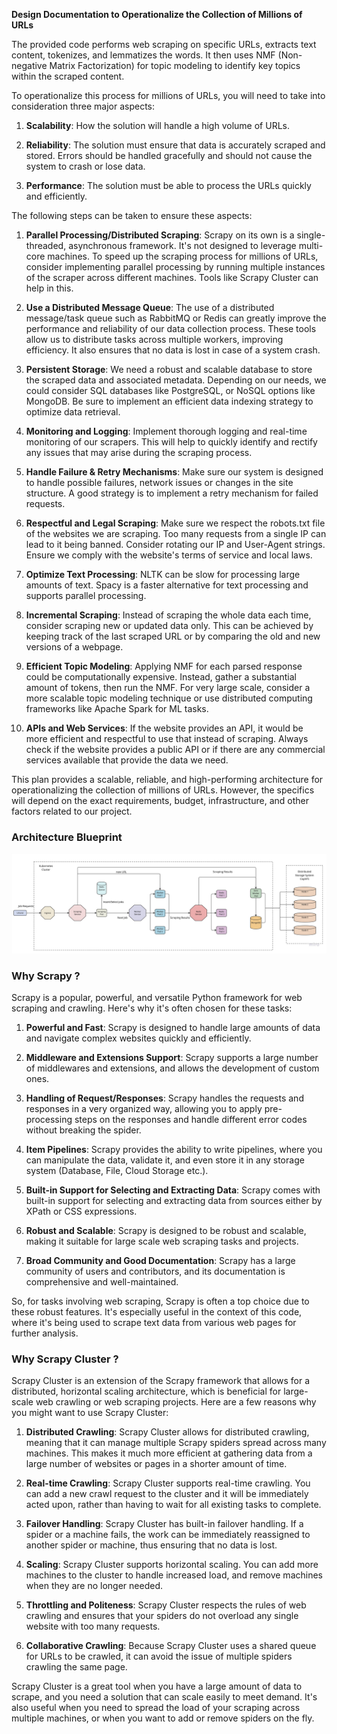 **Design Documentation to Operationalize the Collection of Millions of URLs**

The provided code performs web scraping on specific URLs, extracts text content, tokenizes, and lemmatizes the words. It then uses NMF (Non-negative Matrix Factorization) for topic modeling to identify key topics within the scraped content. 

To operationalize this process for millions of URLs, you will need to take into consideration three major aspects:

1. **Scalability**: How the solution will handle a high volume of URLs.

2. **Reliability**: The solution must ensure that data is accurately scraped and stored. Errors should be handled gracefully and should not cause the system to crash or lose data.

3. **Performance**: The solution must be able to process the URLs quickly and efficiently. 

The following steps can be taken to ensure these aspects:

1. **Parallel Processing/Distributed Scraping**: Scrapy on its own is a single-threaded, asynchronous framework. It's not designed to leverage multi-core machines. To speed up the scraping process for millions of URLs, consider implementing parallel processing by running multiple instances of the scraper across different machines. Tools like Scrapy Cluster can help in this.

2. **Use a Distributed Message Queue**: The use of a distributed message/task queue such as RabbitMQ or Redis can greatly improve the performance and reliability of our data collection process. These tools allow us to distribute tasks across multiple workers, improving efficiency. It also ensures that no data is lost in case of a system crash.

3. **Persistent Storage**: We need a robust and scalable database to store the scraped data and associated metadata. Depending on our needs, we could consider SQL databases like PostgreSQL, or NoSQL options like MongoDB. Be sure to implement an efficient data indexing strategy to optimize data retrieval.

4. **Monitoring and Logging**: Implement thorough logging and real-time monitoring of our scrapers. This will help to quickly identify and rectify any issues that may arise during the scraping process.

5. **Handle Failure & Retry Mechanisms**: Make sure our system is designed to handle possible failures, network issues or changes in the site structure. A good strategy is to implement a retry mechanism for failed requests.

6. **Respectful and Legal Scraping**: Make sure we respect the robots.txt file of the websites we are scraping. Too many requests from a single IP can lead to it being banned. Consider rotating our IP and User-Agent strings. Ensure we comply with the website's terms of service and local laws.

7. **Optimize Text Processing**: NLTK can be slow for processing large amounts of text. Spacy is a faster alternative for text processing and supports parallel processing.

8. **Incremental Scraping**: Instead of scraping the whole data each time, consider scraping new or updated data only. This can be achieved by keeping track of the last scraped URL or by comparing the old and new versions of a webpage.

9. **Efficient Topic Modeling**: Applying NMF for each parsed response could be computationally expensive. Instead, gather a substantial amount of tokens, then run the NMF. For very large scale, consider a more scalable topic modeling technique or use distributed computing frameworks like Apache Spark for ML tasks.

10. **APIs and Web Services**: If the website provides an API, it would be more efficient and respectful to use that instead of scraping. Always check if the website provides a public API or if there are any commercial services available that provide the data we need.

This plan provides a scalable, reliable, and high-performing architecture for operationalizing the collection of millions of URLs. However, the specifics will depend on the exact requirements, budget, infrastructure, and other factors related to our project.

### Architecture Blueprint

![Architecture](Distributed_Web_Scraper.jpg)

### Why Scrapy ?

Scrapy is a popular, powerful, and versatile Python framework for web scraping and crawling. Here's why it's often chosen for these tasks:

1. **Powerful and Fast**: Scrapy is designed to handle large amounts of data and navigate complex websites quickly and efficiently.

2. **Middleware and Extensions Support**: Scrapy supports a large number of middlewares and extensions, and allows the development of custom ones.

3. **Handling of Request/Responses**: Scrapy handles the requests and responses in a very organized way, allowing you to apply pre-processing steps on the responses and handle different error codes without breaking the spider.

4. **Item Pipelines**: Scrapy provides the ability to write pipelines, where you can manipulate the data, validate it, and even store it in any storage system (Database, File, Cloud Storage etc.).

5. **Built-in Support for Selecting and Extracting Data**: Scrapy comes with built-in support for selecting and extracting data from sources either by XPath or CSS expressions.

6. **Robust and Scalable**: Scrapy is designed to be robust and scalable, making it suitable for large scale web scraping tasks and projects.

7. **Broad Community and Good Documentation**: Scrapy has a large community of users and contributors, and its documentation is comprehensive and well-maintained.

So, for tasks involving web scraping, Scrapy is often a top choice due to these robust features. It's especially useful in the context of this code, where it's being used to scrape text data from various web pages for further analysis.


### Why Scrapy Cluster ?

Scrapy Cluster is an extension of the Scrapy framework that allows for a distributed, horizontal scaling architecture, which is beneficial for large-scale web crawling or web scraping projects. Here are a few reasons why you might want to use Scrapy Cluster:

1. **Distributed Crawling**: Scrapy Cluster allows for distributed crawling, meaning that it can manage multiple Scrapy spiders spread across many machines. This makes it much more efficient at gathering data from a large number of websites or pages in a shorter amount of time.

2. **Real-time Crawling**: Scrapy Cluster supports real-time crawling. You can add a new crawl request to the cluster and it will be immediately acted upon, rather than having to wait for all existing tasks to complete.

3. **Failover Handling**: Scrapy Cluster has built-in failover handling. If a spider or a machine fails, the work can be immediately reassigned to another spider or machine, thus ensuring that no data is lost.

4. **Scaling**: Scrapy Cluster supports horizontal scaling. You can add more machines to the cluster to handle increased load, and remove machines when they are no longer needed.

5. **Throttling and Politeness**: Scrapy Cluster respects the rules of web crawling and ensures that your spiders do not overload any single website with too many requests.

6. **Collaborative Crawling**: Because Scrapy Cluster uses a shared queue for URLs to be crawled, it can avoid the issue of multiple spiders crawling the same page.

Scrapy Cluster is a great tool when you have a large amount of data to scrape, and you need a solution that can scale easily to meet demand. It's also useful when you need to spread the load of your scraping across multiple machines, or when you want to add or remove spiders on the fly.

